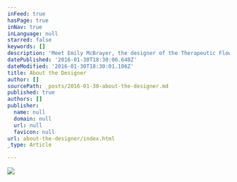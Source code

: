 ```yaml
---
inFeed: true
hasPage: true
inNav: true
inLanguage: null
starred: false
keywords: []
description: 'Meet Emily McBrayer, the designer of the Therapeutic Flow experience'
datePublished: '2016-01-30T18:30:06.648Z'
dateModified: '2016-01-30T18:30:01.106Z'
title: About the Designer
author: []
sourcePath: _posts/2016-01-30-about-the-designer.md
published: true
authors: []
publisher:
  name: null
  domain: null
  url: null
  favicon: null
url: about-the-designer/index.html
_type: Article

---
```

![](https://the-grid-user-content.s3-us-west-2.amazonaws.com/91367f63-5251-4320-95bb-fe0cfbf2c848.jpg)